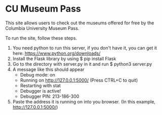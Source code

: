 # CU Museum Pass
This site allows users to check out the museums offered for free by the Columbia University Museum Pass.

To run the site, follow these steps.
1. You need python to run this server, if you don't have it, you can get it here: https://www.python.org/downloads/
2. Install the Flask library by using
   $ pip install Flask
3. Go to the directory with server.py in it and run
   $ python3 server.py
4. A message like this should appear
    * Debug mode: on
    * Running on http://127.0.0.1:5000/ (Press CTRL+C to quit)
    * Restarting with stat
    * Debugger is active!
    * Debugger PIN: 213-186-300
5. Paste the address it is running on into you browser. (In this example, http://127.0.0.1:5000/)
